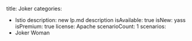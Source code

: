 title: Joker
categories:
  - Istio
description: new lp.md description
isAvailable: true
isNew: yass
isPremium: true
license: Apache
scenarioCount: 1
scenarios:
  - Joker Woman
